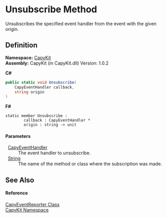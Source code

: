 # Unsubscribe Method


Unsubscribes the specified event handler from the event with the given origin.



## Definition
**Namespace:** <a href="N_CapyKit.md">CapyKit</a>  
**Assembly:** CapyKit (in CapyKit.dll) Version: 1.0.2

**C#**
``` C#
public static void Unsubscribe(
	CapyEventHandler callback,
	string origin
)
```
**F#**
``` F#
static member Unsubscribe : 
        callback : CapyEventHandler * 
        origin : string -> unit 
```



#### Parameters
<dl><dt>  <a href="T_CapyKit_CapyEventHandler.md">CapyEventHandler</a></dt><dd>The event handler to unsubscribe.</dd><dt>  <a href="https://learn.microsoft.com/dotnet/api/system.string" target="_blank" rel="noopener noreferrer">String</a></dt><dd>The name of the method or class where the subscription was made.</dd></dl>

## See Also


#### Reference
<a href="T_CapyKit_CapyEventReporter.md">CapyEventReporter Class</a>  
<a href="N_CapyKit.md">CapyKit Namespace</a>  
